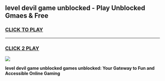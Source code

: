 
## level devil game unblocked - Play Unblocked Gmaes & Free
<h3>
<a href="https://news.freeplayer.one?title=level_devil_game_unblocked&ref=23F">CLICK TO PLAY</a></h3>
<hr>

<h3>
<a href="https://news.freeplayer.one?title=level_devil_game_unblocked&ref=23F">CLICK 2 PLAY</a>
  
</h3>

<a href="https://news.freeplayer.one?title=level_devil_game_unblocked&ref=23F/"><img src="https://clearcache.store/games.png"></a>


**level devil game unblocked games unblocked: Your Gateway to Fun and Accessible Online Gaming**

